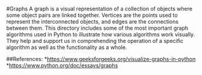 #Graphs
A graph is a visual representation of a collection of objects where some object pairs are linked together. 
Vertices are the points used to represent the interconnected objects, and edges are the connections between 
them. This directory includes some of the most important graph algorithms used in Python to illustrate how various algorithms work visually.
They help and support us in comprehending the operation of a specific algorithm as well as the functionality as a whole.

##References:
*<https://www.geeksforgeeks.org/visualize-graphs-in-python>
*<https://www.python.org/doc/essays/graphs>
